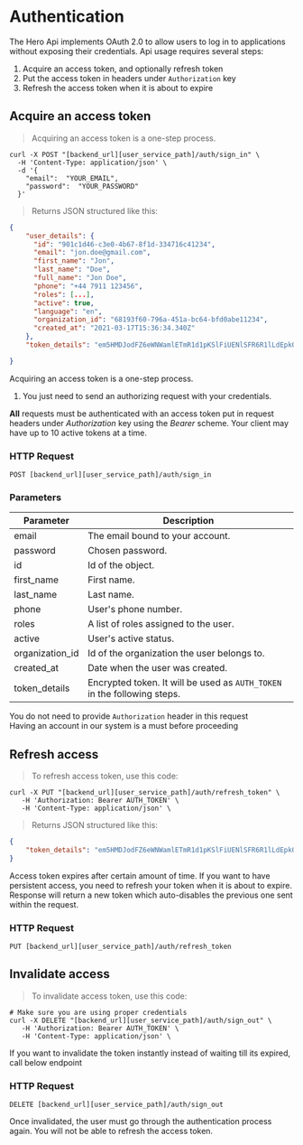# Authentication

The Hero Api implements OAuth 2.0 to allow users to log in to applications without exposing their credentials. Api usage requires several steps:

1. Acquire an access token, and optionally refresh token
2. Put the access token in headers under `Authorization` key
3. Refresh the access token when it is about to expire

## Acquire an access token
> Acquiring an access token is a one-step process.

```shell
curl -X POST "[backend_url][user_service_path]/auth/sign_in" \
  -H 'Content-Type: application/json' \
  -d '{
  	"email":  "YOUR_EMAIL",
  	"password":  "YOUR_PASSWORD"
  }'
```

> Returns JSON structured like this:

```json
{
    "user_details": {
      "id": "901c1d46-c3e0-4b67-8f1d-334716c41234",
      "email": "jon.doe@gmail.com",
      "first_name": "Jon",
      "last_name": "Doe",
      "full_name": "Jon Doe",
      "phone": "+44 7911 123456",
      "roles": [...],
      "active": true,
      "language": "en",
      "organization_id": "68193f60-796a-451a-bc64-bfd0abe11234",
      "created_at": "2021-03-17T15:36:34.340Z"
    },    
    "token_details": "em5HMDJodFZ6eWNWamlETmR1d1pKSlFiUENlSFR6R1lLdEpkQzNHQnorcXpZUVByb2hXSkg0dkpFV3ovQUsrZjNYOGswdk5oS3RmMEdUWkV6SHcvSVgyU1M5RG5CM1Z1Ui9MZlFOSEprWW89LS0yZkgvWVlOMmZMRnQ4MFlHUDA2bEhRPT0=--094552d217355deb13f100917139bc5db5225ac3"

}
```

Acquiring an access token is a one-step process.

1. You just need to send an authorizing request with your credentials.

**All** requests must be authenticated with an access token put in request headers under *Authorization* key using the *Bearer* scheme. Your client
may have up to 10 active tokens at a time.

### HTTP Request

`POST [backend_url][user_service_path]/auth/sign_in`

### Parameters

Parameter | Description
--------- | -----------
email | The email bound to your account.
password | Chosen password.
id | Id of the object.
first_name | First name.
last_name | Last name.
phone | User's phone number.
roles | A list of roles assigned to the user.
active | User's active status.
organization_id | Id of the organization the user belongs to.
created_at | Date when the user was created.
token_details | Encrypted token. It will be used as `AUTH_TOKEN` in the following steps.

<aside class="notice">
You do not need to provide <code>Authorization</code> header in this request
</aside>

<aside class="warning">
  Having an account in our system is a must before proceeding
</aside>


## Refresh access
> To refresh access token, use this code:

```shell
curl -X PUT "[backend_url][user_service_path]/auth/refresh_token" \
   -H 'Authorization: Bearer AUTH_TOKEN' \
   -H 'Content-Type: application/json' \
```

> Returns JSON structured like this:

```json
{
    "token_details": "em5HMDJodFZ6eWNWamlETmR1d1pKSlFiUENlSFR6R1lLdEpkQzNHQnorcXpZUVByb2hXSkg0dkpFV3ovQUsrZjNYOGswdk5oS3RmMEdUWkV6SHcvSVgyU1M5RG5CM1Z1Ui9MZlFOSEprWW89LS0yZkgvWVlOMmZMRnQ4MFlHUDA2bEhRPT0=--094552d217355deb13f100917139bc5db5225ac3"
}
```

Access token expires after certain amount of time. If you want to have persistent access, you need to refresh your token when it is about to expire.
Response will return a new token which auto-disables the previous one sent within the request.

### HTTP Request

`PUT [backend_url][user_service_path]/auth/refresh_token`

## Invalidate access

> To invalidate access token, use this code:

```shell
# Make sure you are using proper credentials
curl -X DELETE "[backend_url][user_service_path]/auth/sign_out" \
   -H 'Authorization: Bearer AUTH_TOKEN' \
   -H 'Content-Type: application/json' \
```

If you want to invalidate the token instantly instead of waiting till its expired, call below endpoint

### HTTP Request

`DELETE [backend_url][user_service_path]/auth/sign_out`

<aside class="notice">
Once invalidated, the user must go through the authentication process again. You will not be able to refresh the access token.
</aside>
